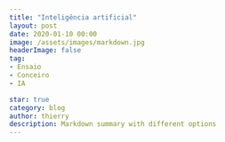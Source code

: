 ```yaml
---
title: "Inteligência artificial"
layout: post
date: 2020-01-10 00:00
image: /assets/images/markdown.jpg
headerImage: false
tag:
- Ensaio
- Conceiro
- IA

star: true
category: blog
author: thierry
description: Markdown summary with different options
---
```

